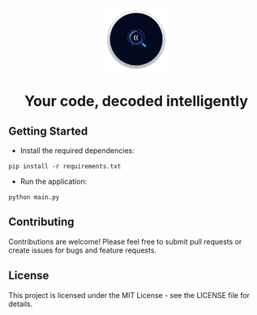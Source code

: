 <p align="center">
  <img src="https://github.com/namuan/code_compass/raw/main/assets/icon.png" width="128px"/>
</p>
<h1 align="center">Your code, decoded intelligently</h1>

## Getting Started

* Install the required dependencies:

```shell
pip install -r requirements.txt
```

* Run the application:

```shell
python main.py
```

## Contributing

Contributions are welcome! Please feel free to submit pull requests or create issues for bugs and
feature requests.

## License

This project is licensed under the MIT License - see the LICENSE file for details.
